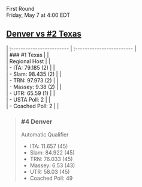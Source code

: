 First Round  
Friday, May 7 at 4:00 EDT
## [Denver vs #2 Texas](https://www.ncaa.com/game/5833678) 

| :------------------------ | :------------------------ |  
| ### #1 Texas              | |  
| Regional Host             | |  
| - ITA: 79.185 (2)         | |  
| - Slam: 98.435 (2)        | |  
| - TRN: 97.973 (2)         | |  
| - Massey: 9.38 (2)        | |  
| - UTR: 65.59 (1)          | |  
| - USTA Poll: 2            | |  
| - Coached Poll: 2         | |  

> ### #4 Denver  
> Automatic Qualifier  
> - ITA: 11.657 (45)  
> - Slam: 84.922 (45)  
> - TRN: 76.033 (45)  
> - Massey: 6.53 (43)  
> - UTR: 58.03 (45)  
> - Coached Poll: 49  